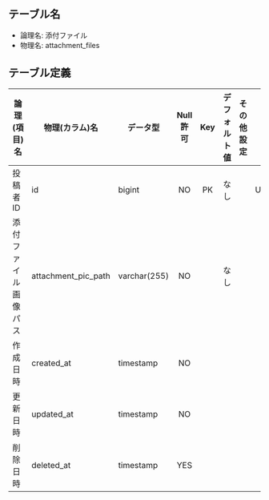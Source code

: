 ## テーブル名

- 論理名: 添付ファイル
- 物理名: attachment_files

## テーブル定義

| 論理(項目)名        | 物理(カラム)名       | データ型         | Null許可  | Key | デフォルト値       | その他設定       | 備考        |
|-------------------|--------------------|-----------------|:--------:|:---:|------------------|----------------|-------------|
| 投稿者ID           | id                 | bigint          | NO       | PK  | なし              |                | UNSIGNED    |
| 添付ファイル画像パス | attachment_pic_path | varchar(255)   | NO       |     | なし               |                |             |
| 作成日時           | created_at          | timestamp      | NO       |     |                   |                |             |
| 更新日時           | updated_at          | timestamp      | NO       |     |                   |                |             |
| 削除日時           | deleted_at          | timestamp      | YES      |     |                   |                |             |

